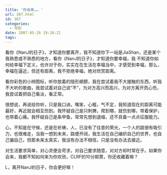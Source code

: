 ```yaml
---
title: '你会来…… '
url: 387.html
id: 387
categories:
  - 写到
date: 2007-05-26 19:26:21
tags:
---
```


看你《NanJ的日子》，才知道你要离开，我不知道你下一站是JiaShan，还是某个我熟悉或不熟悉的地方，看你《NanJ的日子》，才知道你要幸福，我 不知道你如何给幸福下定义，也许对于你，实实在在生活在幸福当中，才感受到幸福，那么，幸福在逼近，但还有距离，我不拒绝幸福，绝对欣赏距离。  
  
看你彩色的小辫图标，听你放着的隐形翅膀，我在尝试着我不大接触的东西，听我不大听的歌曲，我尝试着对自己说“不”，为对方高兴而高兴，为对方离开而心伤，我尝试着把自己看淡，看正常。  
  
很想说，再说给你听，只是我口讷，嘴笨，心粗，气不定，我知道现在的距离可能最好，再近就会相互伤到。我怀疑自己是只刺猬，爬到哪，就伤到哪，带着保护，也带着心痛。我怀疑自己是条甲鱼，常常先想到退缩，还不具备一点点征服能力。  
  
心，不知是在守候，还是在祈祷，人，已没有了往昔的荣光，一个人的路很有吸引力，也很难走，当我一想到未来，路便开阔，我生活在自己编织自己的世界，也自己骗自己，但那未来太真实，我没有办法不相信，只是没有办法去接近。  
  
对生活要求简单，对心灵便会苛求，对自己要求随意，对对方却时常在乎。如果你会来，我都不知如何来为你欢欣，CLRF的10分邮票，你还收藏着嘛？  
  
L，离开NanJ的日子，你会更好嘛！